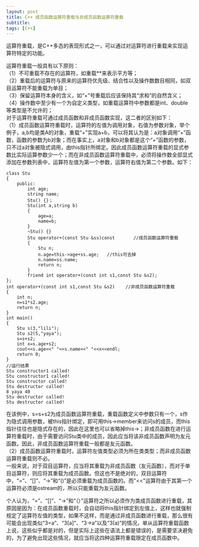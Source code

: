 ```yaml
---
layout: post
title: C++ 成员函数运算符重载与非成员函数运算符重载
subtitle: 
tags: [C++]
---   
```


运算符重载，是C++多态的表现形式之一，可以通过对运算符进行重载来实现运算符特定的功能。    
    
运算符重载一般具有以下原则：   
（1）不可重载不存在的运算符，如重载**来表示平方等；   
（2）重载后的运算符与原来的运算符优先级、结合性以及操作数数目相同，如双目运算符不能重载为单目；   
（3）保留运算符本身的含义，如“+”号重载后应该保持其“求和”的自然含义；   
（4）操作数中至少有一个为自定义类型，如重载运算符中参数都是int、double等类型是不允许的；   
对于运算符重载可通过成员函数和非成员函数实现，这二者的区别如下：   
（1）成员函数运算符重载时，运算符的左值为调用对象，右值为参数对象，举个例子，a,b均是类A的对象，重载“+”实现a+b，可以将其认为是：a对象调用“+”函数，函数的参数为b对象；而在事实上，a对象和b对象都是这个“+”函数的参数，只不过a对象被隐式调用，由this指针所绑定。因此成员函数运算符重载的显式参数比实际运算参数少一个；而在非成员函数运算符重载中，必须将操作数全部显式添加在参数列表中，运算符左值为第一个参数，运算符右值为第二个参数。如下：
~~~
class Stu
{
	public:
		int age;
		string name;
		Stu() {}；
		Stu(int a,string b)
		{
			age=a;
			name=b;
		}
		~Stu() {}
		Stu operator+(const Stu &ss)const       //成员函数运算符重载
		{
			Stu n;
			n.age=this->age+ss.age;   //this可去掉
			n.name=ss.name;
			return n;
		}
		friend int operator+(const int s1,const Stu &s2);
};
int operator+(const int s1,const Stu &s2)    //非成员函数运算符重载
{
	int n;
	n=s1*s2.age;
	return n;
}
int main()
{
	Stu s(3,"lili");
	Stu s2(5,"yaya");
	s=s+s2;
	int x=s.age+s2;
	cout<<s.age<<" "<<s.name<<" "<<x<<endl;
	return 0;
}
//运行结果
Stu constructor1 called!
Stu constructor1 called!
Stu constructor called!
Stu destructor called!
8 yaya 40
Stu destructor called!
Stu destructor called!
~~~
在该例中，s=s+s2为成员函数运算符重载，重载函数定义中参数只有一个，s作为隐式调用参数，被this指针绑定，即可用this->member来访问s的成员，而this指针往往也是隐式存在的，因此在这里也可以省略掉this->；非成员函数在进行运算符重载时，由于需要访问Stu类中的成员，因此应当将该非成员函数声明为友元函数。因此，非成员函数运算符重载一般都是友元函数。   
（2）成员函数运算符重载时，运算符左值类型必须为所在类类型；而非成员函数运算符重载则不必。   
一般来说，对于双目运算符，应当将其重载为非成员函数（友元函数），而对于单目运算符，则应将其重载为成员函数。但这也不是绝对的，双目运算符中，“=”、“[]”、“->”和“()”是必须重载为成员函数的。而"<<"运算符由于其第一个运算符必须是ostream的，所以只能重载为友元函数。      
   
个人认为，“=”、“[]”、“->”和“（）”运算符之所以必须作为类成员函数进行重载，其原因是因为：在成员函数重载时，会自动将this指针绑定到左值上，这样也就强制规定了运算符左值的类型，如果不这样，而是通过非成员函数进行重载，那么很有可能会出现类似“3=a”、“3[a]”、“3->a”以及“3(a)”的情况，单从运算符重载函数上说，这些似乎都是对的，但是实际上这些在语法上都是错误的，是需要坚决避免的，为了避免出现这些情况，就应当将这四种运算符重载限定在成员函数中。